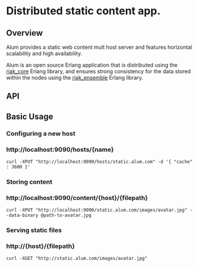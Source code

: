 Distributed static content app.
======================================


## Overview #
Alum provides a static web content mult host server and features horizontal scalability and high availability.


Alum is an open source Erlang application that is distributed using the [riak_core](https://github.com/basho/riak_core) Erlang library, and ensures strong consistency for the data stored within the nodes using the [riak_ensemble](https://github.com/basho/riak_ensemble) Erlang library.



API
---

## Basic Usage #


### Configuring a new host #
### http://localhost:9090/hosts/{name} #

```shell
curl -XPUT "http://localhost:9090/hosts/static.alum.com" -d '{ "cache" : 3600 }'
```

###  Storing content #
###  http://localhost:9090/content/{host}/{filepath} #

```shell
curl -XPUT "http://localhost:9090/static.alum.com/images/avatar.jpg" --data-binary @path-to-avatar.jpg
```

###  Serving static files #
###  http://{host}/{filepath} #

```shell
curl -XGET "http://static.alum.com/images/avatar.jpg"
```
